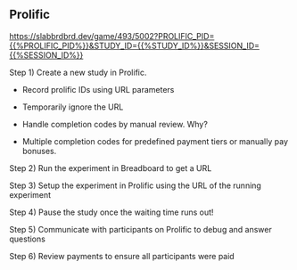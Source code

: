 ## Prolific

https://slabbrdbrd.dev/game/493/5002?PROLIFIC_PID={{%PROLIFIC_PID%}}&STUDY_ID={{%STUDY_ID%}}&SESSION_ID={{%SESSION_ID%}}



Step 1) Create a new study in Prolific. 

- Record prolific IDs using URL parameters

- Temporarily ignore the URL

- Handle completion codes by manual review. Why? 

- Multiple completion codes for predefined payment tiers or manually pay bonuses.

Step 2) Run the experiment in Breadboard to get a URL

Step 3) Setup the experiment in Prolific using the URL of the running experiment

Step 4) Pause the study once the waiting time runs out!

Step 5) Communicate with participants on Prolific to debug and answer questions

Step 6) Review payments to ensure all participants were paid